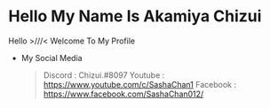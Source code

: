# Hello My Name Is Akamiya Chizui 

Hello >///< Welcome To My Profile
- My Social Media
  > Discord : Chizui.#8097
  > Youtube : https://www.youtube.com/c/SashaChan1
  > Facebook : https://www.facebook.com/SashaChan012/
  
<src img="https://discord.c99.nl/widget/theme-3/754151115259641952.png"/>
